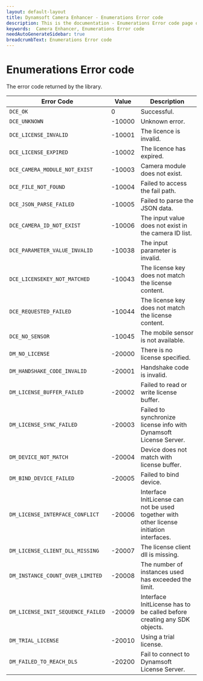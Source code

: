 ```yaml
---
layout: default-layout
title: Dynamsoft Camera Enhancer - Enumerations Error code
description: This is the documentation - Enumerations Error code page of Dynamsoft Camera Enhancer.
keywords:  Camera Enhancer, Enumerations Error code
needAutoGenerateSidebar: true
breadcrumbText: Enumerations Error code
---
```


# Enumerations Error code

The error code returned by the library.

| Error Code | Value | Description |
|------------|-------|-------------|
| `DCE_OK` | 0 | Successful. |
| `DCE_UNKNOWN` | -10000 | Unknown error. |
| `DCE_LICENSE_INVALID` | -10001 | The licence is invalid. |
| `DCE_LICENSE_EXPIRED` | -10002 | The licence has expired. |
| `DCE_CAMERA_MODULE_NOT_EXIST` | -10003 | Camera module does not exist. |
| `DCE_FILE_NOT_FOUND` | -10004 | Failed to access the fail path. |
| `DCE_JSON_PARSE_FAILED` | -10005 | Failed to parse the JSON data. |
| `DCE_CAMERA_ID_NOT_EXIST` | -10006 | The input value does not exist in the camera ID list. |
| `DCE_PARAMETER_VALUE_INVALID` | -10038 | The input parameter is invalid. |
| `DCE_LICENSEKEY_NOT_MATCHED` | -10043 | The license key does not match the license content. |
| `DCE_REQUESTED_FAILED` | -10044 | The license key does not match the license content. |
| `DCE_NO_SENSOR` | -10045 | The mobile sensor is not available. |
| `DM_NO_LICENSE` | -20000 | There is no license specified. |
| `DM_HANDSHAKE_CODE_INVALID` | -20001 | Handshake code is invalid. |
| `DM_LICENSE_BUFFER_FAILED` | -20002 | Failed to read or write license buffer. |
| `DM_LICENSE_SYNC_FAILED` | -20003 | Failed to synchronize license info with Dynamsoft License Server. |
| `DM_DEVICE_NOT_MATCH` | -20004 | Device does not match with license buffer. |
| `DM_BIND_DEVICE_FAILED` | -20005 | Failed to bind device. |
| `DM_LICENSE_INTERFACE_CONFLICT` | -20006 | Interface InitLicense can not be used together with other license initiation interfaces. |
| `DM_LICENSE_CLIENT_DLL_MISSING` | -20007 | The license client dll is missing. |
| `DM_INSTANCE_COUNT_OVER_LIMITED` | -20008 | The number of instances used has exceeded the limit. |
| `DM_LICENSE_INIT_SEQUENCE_FAILED` | -20009 | Interface InitLicense has to be called before creating any SDK objects. |
| `DM_TRIAL_LICENSE` | -20010 | Using a trial license. |
| `DM_FAILED_TO_REACH_DLS` | -20200 | Fail to connect to Dynamsoft License Server. |
